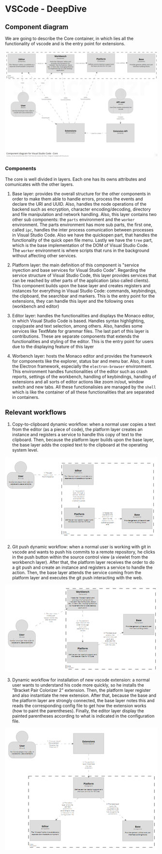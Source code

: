 # VSCode - DeepDive

## Component diagram
We are going to describe the Core container, in which lies all the functionality of vscode and is the entry point for extensions.

![Container diagram](assets/component_diagram.png "Container diagram")

### Components
The core is well divided in layers. Each one has its owns attributes and comunicates with the other layers.

1. Base layer: provides the overall structure for the other components in order to make them able to handle errors, process the events and declare the URI and UUID. Also, handles the node operations of the backend such as encryption, character encoding/decoding, directory and file manipulation and network handling. 
Also, this layer contains two other sub components: the `parts` environment and the `worker` environment. The parts environment has more sub parts, the first one, called `ipc`, handles the inter process comunication between processes in Visual Studio Code. Also we have the quickopen part, that handles the functionality of the quick open file menu. Lastly we have the `tree` part, which is the base implementation of the DOM of Visual Studio Code.
The `worker` environment is where scripts that runs in the background without affecting other services.

2. Platform layer: the main definition of this component is "service inyection and base services for Visual Studio Code". Regarding the service structure of Visual Studio Code, this layer provides services that can be reached by other parts of the application (also called clients). This component builds upon the base layer and creates registers and instances for everything in Visual Studio Code: commands, keybindings, the clipboard, the searchbar and markers. This is the entry point for the extensions, they can handle this layer and the following ones (workbench and editor)

3. Editor layer: handles the functionalities and displays the Monaco editor, in which Visual Studio Code is based. Handles syntax highlighting, copy/paste and text selection, among others. Also, handles some services like TextMate for grammar files. The last part of this layer is contributions. These are separate components that extends the functionalities and styling of the editor. This is the entry point for users due to the displaying feature of this layer

4. Worbench layer: hosts the Monaco editor and provides the framework for components like the explorer, status bar and menu bar. Also, it uses the Electron framework, especially the `electron-browser` environment. This environment handles functionalities of the editor such as crash reports, settings of the workbench, handling of keybindings, handling of extensions and all sorts of editor actions like zoom in/out, window switch and new tabs. All these functionalisies are managed by the `shell` which is like the container of all these functionalities that are separated in containers.


## Relevant workflows

1. Copy-to-clipboard dynamic workflow: when a normal user copies a text from the editor (as a piece of code), the platform layer creates an instance and registers a service to handle this copy of text to the clipboard. Then, because the platform layer builds upon the base layer, the base layer adds the copied text to the clipboard at the operating system level.

![](assets/workflow_vscode_clipboard.PNG "Copy-to-clipboard dynamic workflow")

2. Git push dynamic workflow: when a normal user is working with git in vscode and wants to push his commits to a remote repository, he clicks in the push button within the source control view (a viewlet from the workbench layer). After that, the platform layer receives the order to do a git push and create an instance and registers a service to handle the action. Then, the base layer attends the service coming from the platform layer and executes the git push interacting with the web.

![](assets/workflow_vscode_git_push.PNG "Git push dynamic workflow")

3. Dynamic workflow for installation of new vscode extension: a normal user wants to understand his code more quickly, so he installs the "Bracket Pair Colorizer 2" extension. Then, the platform layer register and also instantiate the new extension. After that, because the base and the platform layer are strongly connected, the base layer notes this and reads the corresponding config file to get how the extension works (how to paint the parentheses). Finally, the editor layer display the painted parentheses according to what is indicated in the configuration file.

![](assets/workflow_vscode_extension.PNG "Dynamic workflow for installation of new vscode extension")
